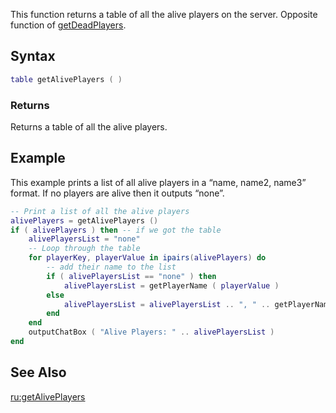 This function returns a table of all the alive players on the server. Opposite function of [getDeadPlayers](/docs/getDeadPlayers.md "wikilink").

Syntax
------

``` lua
table getAlivePlayers ( )
```

### Returns

Returns a table of all the alive players.

Example
-------

This example prints a list of all alive players in a “name, name2, name3” format. If no players are alive then it outputs “none”.

``` lua
-- Print a list of all the alive players
alivePlayers = getAlivePlayers ()
if ( alivePlayers ) then -- if we got the table
    alivePlayersList = "none"
    -- Loop through the table
    for playerKey, playerValue in ipairs(alivePlayers) do
        -- add their name to the list
        if ( alivePlayersList == "none" ) then
            alivePlayersList = getPlayerName ( playerValue )
        else
            alivePlayersList = alivePlayersList .. ", " .. getPlayerName ( playerValue )
        end
    end
    outputChatBox ( "Alive Players: " .. alivePlayersList )    
end
```

See Also
--------

[ru:getAlivePlayers](/docs/ru:getAlivePlayers.md "wikilink")
